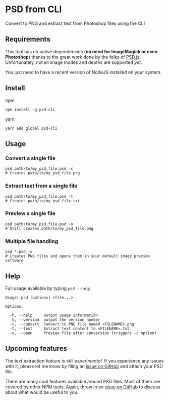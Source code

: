 # PSD from CLI

Convert to PNG and extract text from Photoshop files using the CLI

## Requirements

This tool has no native dependencies (**no need for ImageMagick or even Photoshop**) thanks to the great work done by the folks of [PSD.js](https://www.npmjs.com/package/psd). Unfortunately, not all image modes and depths are supported *yet*.

You just need to have a recent version of NodeJS installed on your system.

## Install
npm
```
npm install -g psd-cli
```
yarn
```
yarn add global psd-cli
```

## Usage

### Convert a single file

```
psd path/to/my_psd_file.psd -c
# Creates path/to/my_psd_file.png
```

### Extract text from a single file

```
psd path/to/my_psd_file.psd -t
# Creates path/to/my_psd_file.txt
```

### Preview a single file

```
psd path/to/my_psd_file.psd -o
# Still creates path/to/my_psd_file.png
```

### Multiple file handling

```
psd *.psd -o
# Creates PNG files and opens them in your default image preview software
```

## Help

Full usage available by typing `psd --help` 

```
Usage: psd [options] <file...>

Options:

  -h, --help     output usage information
  -V, --version  output the version number
  -c, --convert  Convert to PNG file named <FILENAME>.png
  -t, --text     Extract text content to <FILENAME>.txt
  -o, --open     Preview file after conversion (triggers -c option)
```

## Upcoming features

The text extraction feature is still *experimental*. If you experience any issues with it, please let me know by filing an [issue on GitHub](https://github.com/kartsims/psd-cli/issues) and attach your PSD file.

There are many cool features available around PSD files. Most of them are covered by other NPM tools. Again, throw in an [issue on GitHub](https://github.com/kartsims/psd-cli/issues) to discuss about what would be useful to you.

